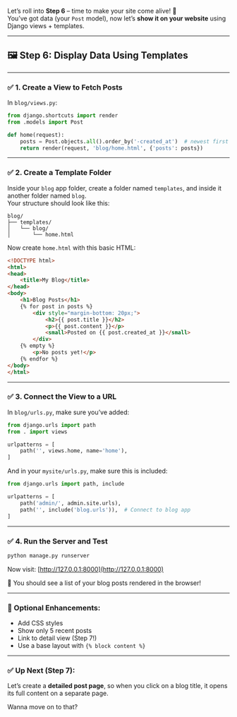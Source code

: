 Let’s roll into **Step 6** – time to make your site come alive! 🌟  
You’ve got data (your `Post` model), now let’s **show it on your website** using Django views + templates.

---

## 🖼️ **Step 6: Display Data Using Templates**

---

### ✅ 1. **Create a View to Fetch Posts**

In `blog/views.py`:

```python
from django.shortcuts import render
from .models import Post

def home(request):
    posts = Post.objects.all().order_by('-created_at')  # newest first
    return render(request, 'blog/home.html', {'posts': posts})
```

---

### ✅ 2. **Create a Template Folder**

Inside your `blog` app folder, create a folder named `templates`, and inside it another folder named `blog`.  
Your structure should look like this:

```
blog/
├── templates/
│   └── blog/
│       └── home.html
```

Now create `home.html` with this basic HTML:

```html
<!DOCTYPE html>
<html>
<head>
    <title>My Blog</title>
</head>
<body>
    <h1>Blog Posts</h1>
    {% for post in posts %}
        <div style="margin-bottom: 20px;">
            <h2>{{ post.title }}</h2>
            <p>{{ post.content }}</p>
            <small>Posted on {{ post.created_at }}</small>
        </div>
    {% empty %}
        <p>No posts yet!</p>
    {% endfor %}
</body>
</html>
```

---

### ✅ 3. **Connect the View to a URL**

In `blog/urls.py`, make sure you’ve added:

```python
from django.urls import path
from . import views

urlpatterns = [
    path('', views.home, name='home'),
]
```

And in your `mysite/urls.py`, make sure this is included:

```python
from django.urls import path, include

urlpatterns = [
    path('admin/', admin.site.urls),
    path('', include('blog.urls')),  # Connect to blog app
]
```

---

### ✅ 4. **Run the Server and Test**

```bash
python manage.py runserver
```

Now visit: [http://127.0.0.1:8000](http://127.0.0.1:8000)

🎉 You should see a list of your blog posts rendered in the browser!

---

### 🧪 Optional Enhancements:
- Add CSS styles
- Show only 5 recent posts
- Link to detail view (Step 7!)
- Use a base layout with `{% block content %}`

---

### ✅ Up Next (Step 7):  
Let’s create a **detailed post page**, so when you click on a blog title, it opens its full content on a separate page.

Wanna move on to that?